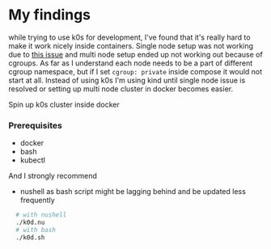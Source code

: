 # My findings
while trying to use k0s for development, I've found that it's really hard to make it work nicely inside containers. Single node setup was not working due to [this issue](https://github.com/cilium/cilium/issues/20942) and multi node setup ended up not working out because of cgroups. As far as I understand each node needs to be a part of different cgroup namespace, but if I set `cgroup: private` inside compose it would not start at all.
Instead of using k0s I'm using kind until single node issue is resolved or setting up multi node cluster in docker becomes easier.

Spin up k0s cluster inside docker

### Prerequisites
- docker
- bash
- kubectl

And I strongly recommend
- nushell
as bash script might be lagging behind and be updated less frequently

```bash
  # with nushell
  ./k0d.nu
  # with bash
  ./k0d.sh
```

